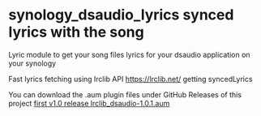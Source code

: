 # synology_dsaudio_lyrics synced lyrics with the song
Lyric module to get your song files lyrics for your dsaudio application on your synology

Fast lyrics fetching using lrclib API https://lrclib.net/ getting syncedLyrics

You can download the .aum plugin files under GitHub Releases of this project
[first v1.0 release lrclib_dsaudio-1.0.1.aum](https://github.com/oukidotcom/synology_dsaudio_lyrics/releases/tag/lrclib_dsaudio-1.0.1)



